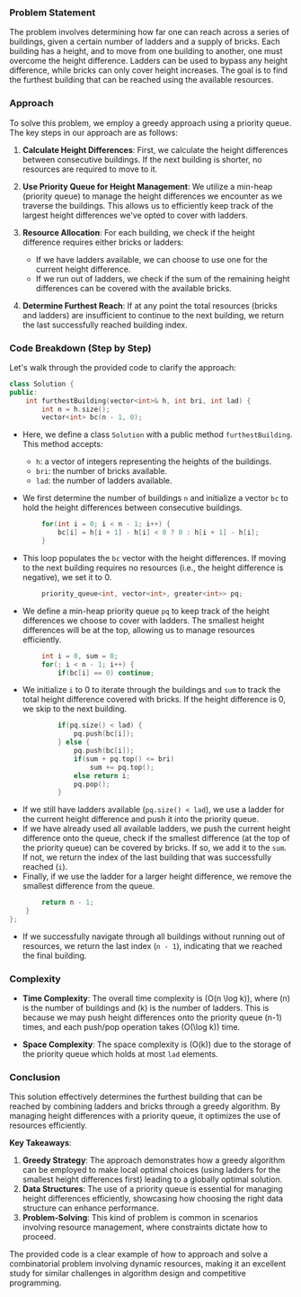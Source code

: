 ### Problem Statement

The problem involves determining how far one can reach across a series of buildings, given a certain number of ladders and a supply of bricks. Each building has a height, and to move from one building to another, one must overcome the height difference. Ladders can be used to bypass any height difference, while bricks can only cover height increases. The goal is to find the furthest building that can be reached using the available resources.

### Approach

To solve this problem, we employ a greedy approach using a priority queue. The key steps in our approach are as follows:

1. **Calculate Height Differences**: First, we calculate the height differences between consecutive buildings. If the next building is shorter, no resources are required to move to it.

2. **Use Priority Queue for Height Management**: We utilize a min-heap (priority queue) to manage the height differences we encounter as we traverse the buildings. This allows us to efficiently keep track of the largest height differences we've opted to cover with ladders.

3. **Resource Allocation**: For each building, we check if the height difference requires either bricks or ladders:
   - If we have ladders available, we can choose to use one for the current height difference.
   - If we run out of ladders, we check if the sum of the remaining height differences can be covered with the available bricks.

4. **Determine Furthest Reach**: If at any point the total resources (bricks and ladders) are insufficient to continue to the next building, we return the last successfully reached building index.

### Code Breakdown (Step by Step)

Let's walk through the provided code to clarify the approach:

```cpp
class Solution {
public:
    int furthestBuilding(vector<int>& h, int bri, int lad) {
        int n = h.size();
        vector<int> bc(n - 1, 0);
```
- Here, we define a class `Solution` with a public method `furthestBuilding`. This method accepts:
  - `h`: a vector of integers representing the heights of the buildings.
  - `bri`: the number of bricks available.
  - `lad`: the number of ladders available.

- We first determine the number of buildings `n` and initialize a vector `bc` to hold the height differences between consecutive buildings.

```cpp
        for(int i = 0; i < n - 1; i++) {
            bc[i] = h[i + 1] - h[i] < 0 ? 0 : h[i + 1] - h[i];
        }
```
- This loop populates the `bc` vector with the height differences. If moving to the next building requires no resources (i.e., the height difference is negative), we set it to 0.

```cpp
        priority_queue<int, vector<int>, greater<int>> pq;
```
- We define a min-heap priority queue `pq` to keep track of the height differences we choose to cover with ladders. The smallest height differences will be at the top, allowing us to manage resources efficiently.

```cpp
        int i = 0, sum = 0;
        for(; i < n - 1; i++) {
            if(bc[i] == 0) continue;
```
- We initialize `i` to 0 to iterate through the buildings and `sum` to track the total height difference covered with bricks. If the height difference is 0, we skip to the next building.

```cpp
            if(pq.size() < lad) {
                pq.push(bc[i]);
            } else {
                pq.push(bc[i]);
                if(sum + pq.top() <= bri)
                    sum += pq.top();
                else return i;
                pq.pop();
            }
```
- If we still have ladders available (`pq.size() < lad`), we use a ladder for the current height difference and push it into the priority queue. 
- If we have already used all available ladders, we push the current height difference onto the queue, check if the smallest difference (at the top of the priority queue) can be covered by bricks. If so, we add it to the `sum`. If not, we return the index of the last building that was successfully reached (`i`).
- Finally, if we use the ladder for a larger height difference, we remove the smallest difference from the queue.

```cpp
        return n - 1;
    }
};
```
- If we successfully navigate through all buildings without running out of resources, we return the last index (`n - 1`), indicating that we reached the final building.

### Complexity

- **Time Complexity**: The overall time complexity is \(O(n \log k)\), where \(n\) is the number of buildings and \(k\) is the number of ladders. This is because we may push height differences onto the priority queue \(n-1\) times, and each push/pop operation takes \(O(\log k)\) time.

- **Space Complexity**: The space complexity is \(O(k)\) due to the storage of the priority queue which holds at most `lad` elements.

### Conclusion

This solution effectively determines the furthest building that can be reached by combining ladders and bricks through a greedy algorithm. By managing height differences with a priority queue, it optimizes the use of resources efficiently. 

**Key Takeaways**:
1. **Greedy Strategy**: The approach demonstrates how a greedy algorithm can be employed to make local optimal choices (using ladders for the smallest height differences first) leading to a globally optimal solution.
2. **Data Structures**: The use of a priority queue is essential for managing height differences efficiently, showcasing how choosing the right data structure can enhance performance.
3. **Problem-Solving**: This kind of problem is common in scenarios involving resource management, where constraints dictate how to proceed.

The provided code is a clear example of how to approach and solve a combinatorial problem involving dynamic resources, making it an excellent study for similar challenges in algorithm design and competitive programming.